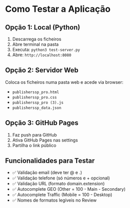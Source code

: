 # Como Testar a Aplicação

## Opção 1: Local (Python)
1. Descarrega os ficheiros
2. Abre terminal na pasta
3. Executa: `python3 test-server.py`
4. Abre: `http://localhost:8080`

## Opção 2: Servidor Web
Coloca os ficheiros numa pasta web e acede via browser:
- `publisherssp_pro.html`
- `publisherssp_pro.css` 
- `publisherssp_pro (3).js`
- `publisherssp_data.json`

## Opção 3: GitHub Pages
1. Faz push para GitHub
2. Ativa GitHub Pages nas settings
3. Partilha o link público

## Funcionalidades para Testar
- ✅ Validação email (deve ter @ e .)
- ✅ Validação telefone (só números e + opcional)
- ✅ Validação URL (formato domain.extension)
- ✅ Autocomplete GEO (Other = 100 - Main - Secondary)
- ✅ Autocomplete Traffic (Mobile = 100 - Desktop)
- ✅ Nomes de formatos legíveis no Review
